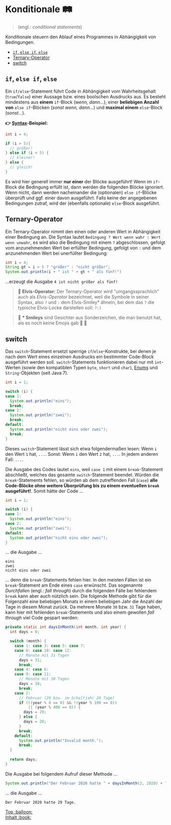 # Konditionale :railway_track:<!-- omit in toc -->

> (engl.: _conditional statements_)

Konditionale steuern den Ablauf eines Programmes in Abhängigkeit von Bedingungen.

- [`if`, `else if`, `else`](#if-else-if-else)
- [Ternary-Operator](#ternary-operator)
- [switch](#switch)



## `if`, `else if`, `else`

Ein `if/else`-Statement führt Code in Abhängigkeit vom Wahrheitsgehalt (`true`/`false`) einer Aussage bzw. eines boolschen Ausdrucks aus. Es besteht mindestens aus **einem** `if`-Block (_wenn, dann..._), einer **beliebigen Anzahl von** `else if`-Blöcken (_sonst wenn, dann..._) und **maximal einem** `else`-Block (_sonst..._). 

**:point_right: [Syntax](../Glossar.md#syntax)-Beispiel:**

```java
int i = 4;

if (i > 5){
  // größer!
} else if (i < 5) {
  // kleiner!
} else {
  // gleich!
}
```

Es wird hier generell immer **nur einer** der Blöcke ausgeführt! Wenn im `if`-Block die Bedingung erfüllt ist, dann werden die folgenden Blöcke ignoriert. Wenn nicht, dann werden nacheinander die (optionalen) `else if`-Blöcke überprüft und ggf. einer davon ausgeführt. Falls keine der angegebenen Bedingungen zutraf, wird der (ebenfalls optionale) `else`-Block ausgeführt.


## Ternary-Operator

Ein Ternary-Operator nimmt den einen oder anderen Wert in Abhängigkeit einer Bedingung an. Die Syntax lautet `Bedingung ? Wert wenn wahr : Wert wenn unwahr`, es wird also die Bedingung mit einem `?` abgeschlossen, gefolgt vom anzunehmenden Wert bei erfüllter Bedingung, gefolgt von `:` und dem anzunehmenden Wert bei unerfüllter Bedingung:

```java
int i = 4;
String gt = i > 5 ? "größer" : "nicht größer";
System.out.println(i + " ist " + gt + " als fünf!")
```

...erzeugt die Ausgabe `4 ist nicht größer als fünf!`

> :speech_balloon: **Elvis-Operator:** Der Ternary-Operator wird "umgangssprachlich" auch als _Elvis-Operator_ bezeichnet, weil die Symbole in seiner Syntax, also `?` und `:` dem Elvis-Smiley* ähneln, bei dem das `?` die typische Elvis-Locke darstellen soll: `?:)`

> :speech_balloon: **\* Smileys** sind Gesichter aus Sonderzeichen, die man benutzt hat, als es noch keine Emojis gab :older_woman: :older_man: 


## switch

Das `switch`-Statement ersetzt sperrige `if`/`else`-Konstrukte, bei denen je nach dem Wert eines einzelnen Ausdrucks ein bestimmter Code-Block ausgeführt werden soll. `switch`-Statements funktionieren dabei nur mit `int`-Werten (sowie den kompatiblen Typen `byte`, `short` und `char`), [Enums](https://docs.oracle.com/javase/tutorial/java/javaOO/enum.html) und `String`-Objekten (seit Java 7).

```java
int i = 1;

switch (i) {
case 1:
  System.out.println("eins");
  break;
case 2:
  System.out.println("zwei");
  break;
default:
  System.out.println("nicht eins oder zwei");
  break;
}
```

Dieses `switch`-Statement lässt sich etwa folgendermaßen lesen: Wenn `i` den Wert `1` hat, `...`. Sonst: Wenn `i` den Wert `2` hat, `...`. In jedem anderen Fall: `...`.

Die Ausgabe des Codes lautet `eins`, weil `case 1` mit einem `break`-Statement abschließt, welches das gesamte `switch`-Statement beendet. Würden die `break`-Statements fehlen, so würden ab dem zutreffenden Fall (`case`) **alle Code-Blöcke ohne weitere Überprüfung bis zu einem eventuellen `break` ausgeführt!**. Somit hätte der Code ...

```java
int i = 1;

switch (i) {
case 1:
  System.out.println("eins");
case 2:
  System.out.println("zwei");
default:
  System.out.println("nicht eins oder zwei");
}
```

... die Ausgabe ...

```
eins
zwei
nicht eins oder zwei
```

... denn die `break`-Statements fehlen hier. In den meisten Fällen ist ein `break`-Statement am Ende eines `case` erwünscht. Das sogenannte _Durchfallen_ (engl.: _fall through_) durch die folgenden Fälle bei fehlendem `break` kann aber auch nützlich sein. Die folgende Methode gibt für die Folgenzahl eine beliebigen Monats in einem beliebigen Jahr die Anzahl der Tage in diesem Monat zurück. Da mehrere Monate `30` bzw. `31` Tage haben, kann hier mit fehlenden `break`-Statements und also einem gewollen _fall through_ viel Code gespart werden:

```java
private static int daysInMonth(int month, int year) {
  int days = 0;

  switch (month) {
    case 1: case 3: case 5: case 7:
    case 8: case 10: case 12:
      // Monate mit 31 Tagen
      days = 31;
      break;
    case 4: case 6:
    case 9: case 11:
      // Monate mit 30 Tagen
      days = 30;
      break;
    case 2:
      // Februar (29 bzw. im Schaltjahr 28 Tage)
      if (((year % 4 == 0) && !(year % 100 == 0))
          || (year % 400 == 0)) {
        days = 29;
      } else {
        days = 28;
      }
      break;
    default:
      System.out.println("Invalid month.");
      break;
  }
  
  return days;
}
```

Die Ausgabe bei folgendem Aufruf dieser Methode ...

```java
System.out.println("Der Februar 2020 hatte " + daysInMonth(2, 2020) + " Tage.");
```

... die Ausgabe ...

```
Der Februar 2020 hatte 29 Tage.
```



<!-- Dieses HTML-Snippet sollte am Ende jeder Seite stehen! -->
<div class="top-link">
    <a href="#" title="Zum Anfang scrollen!">Top :balloon:</a>
    <br/>
    <a href="https://dh-cologne.github.io/java-wegweiser#inhalt-book" title="Zurück zur Übersicht!">Inhalt :book:</a>
</div>